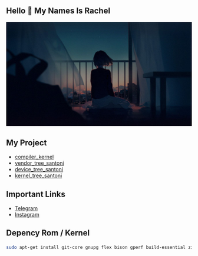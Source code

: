 ## Hello 👋 My Names Is Rachel
![RachelProject](https://github.com/RachelFebriana/RachelFebriana/raw/main/rachel_banner.png)


## My Project
- [compiler_kernel](https://github.com/RachelFebriana/compiler)
- [vendor_tree_santoni](https://github.com/RachelFebriana/vendor_xiaomi_santoni)
- [device_tree_santoni](https://github.com/RachelFebriana/device_xiaomi_santoni)
- [kernel_tree_santoni](https://github.com/RachelFebriana/device_xiaomi_santoni)
  
## Important Links
- [Telegram](https://t.me/acychell)
- [Instagram](https://www.instagram.com/achelcntikk?igsh=MW8wdG5sZG0zaXE3ZA==)

## Depency Rom / Kernel
```bash
sudo apt-get install git-core gnupg flex bison gperf build-essential zip curl zlib1g-dev gcc-multilib g++-multilib libc6-dev-i386  lib32ncurses5-dev x11proto-core-dev libx11-dev lib32z-dev ccache libgl1-mesa-dev libxml2-utils xsltproc unzip squashfs-tools python-mako libssl-dev ninja-build lunzip syslinux syslinux-utils gettext genisoimage gettext bc xorriso xmlstarlet git-lfs
```
